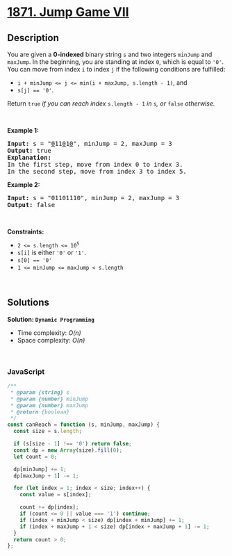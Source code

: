 # [1871. Jump Game VII](https://leetcode.com/problems/jump-game-vii)

## Description

<div class="elfjS" data-track-load="description_content"><p>You are given a <strong>0-indexed</strong> binary string <code>s</code> and two integers <code>minJump</code> and <code>maxJump</code>. In the beginning, you are standing at index <code>0</code>, which is equal to <code>'0'</code>. You can move from index <code>i</code> to index <code>j</code> if the following conditions are fulfilled:</p>

<ul>
	<li><code>i + minJump &lt;= j &lt;= min(i + maxJump, s.length - 1)</code>, and</li>
	<li><code>s[j] == '0'</code>.</li>
</ul>

<p>Return <code>true</code><i> if you can reach index </i><code>s.length - 1</code><i> in </i><code>s</code><em>, or </em><code>false</code><em> otherwise.</em></p>

<p>&nbsp;</p>
<p><strong class="example">Example 1:</strong></p>

<pre><strong>Input:</strong> s = "<u>0</u>11<u>0</u>1<u>0</u>", minJump = 2, maxJump = 3
<strong>Output:</strong> true
<strong>Explanation:</strong>
In the first step, move from index 0 to index 3. 
In the second step, move from index 3 to index 5.
</pre>

<p><strong class="example">Example 2:</strong></p>

<pre><strong>Input:</strong> s = "01101110", minJump = 2, maxJump = 3
<strong>Output:</strong> false
</pre>

<p>&nbsp;</p>
<p><strong>Constraints:</strong></p>

<ul>
	<li><code>2 &lt;= s.length &lt;= 10<sup>5</sup></code></li>
	<li><code>s[i]</code> is either <code>'0'</code> or <code>'1'</code>.</li>
	<li><code>s[0] == '0'</code></li>
	<li><code>1 &lt;= minJump &lt;= maxJump &lt; s.length</code></li>
</ul>
</div>

<p>&nbsp;</p>

## Solutions

**Solution: `Dynamic Programming`**

- Time complexity: <em>O(n)</em>
- Space complexity: <em>O(n)</em>

<p>&nbsp;</p>

### **JavaScript**

```js
/**
 * @param {string} s
 * @param {number} minJump
 * @param {number} maxJump
 * @return {boolean}
 */
const canReach = function (s, minJump, maxJump) {
  const size = s.length;

  if (s[size - 1] !== '0') return false;
  const dp = new Array(size).fill(0);
  let count = 0;

  dp[minJump] += 1;
  dp[maxJump + 1] -= 1;

  for (let index = 1; index < size; index++) {
    const value = s[index];

    count += dp[index];
    if (count <= 0 || value === '1') continue;
    if (index + minJump < size) dp[index + minJump] += 1;
    if (index + maxJump + 1 < size) dp[index + maxJump + 1] -= 1;
  }
  return count > 0;
};
```
